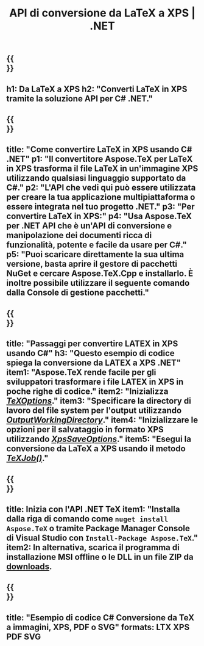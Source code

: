﻿---
translation: true
template: /_templates/_conversion-child-net.md
title: API di conversione da LaTeX a XPS | .NET
description: Funzionalità di conversione da LaTeX a XPS. Integra questa libreria .NET in sede nel tuo progetto o usa applicazioni multipiattaforma per convertire LaTeX in XPS.
keywords: latex a xps api net, latex2xps integra c#
url: /net/conversion/latex-to-xps/
family: tex
platformtag: net
feature: conversion
informat: LATEX
outformat: XPS
otherformats: BMP PNG JPEG TIFF SVG PDF
---

{{<section banner>}}
---
h1: Da LaTeX a XPS
h2: "Converti LaTeX in XPS tramite la soluzione API per C# .NET."
---

{{<section overview>}}
---
title: "Come convertire LaTeX in XPS usando C# .NET"
p1: "Il convertitore Aspose.TeX per LaTeX in XPS trasforma il file LaTeX in un'immagine XPS utilizzando qualsiasi linguaggio supportato da C#."
p2: "L'API che vedi qui può essere utilizzata per creare la tua applicazione multipiattaforma o essere integrata nel tuo progetto .NET."
p3: "Per convertire LaTeX in XPS:"
p4: "Usa Aspose.TeX per .NET API che è un'API di conversione e manipolazione dei documenti ricca di funzionalità, potente e facile da usare per C#."
p5: "Puoi scaricare direttamente la sua ultima versione, basta aprire il gestore di pacchetti NuGet e cercare Aspose.TeX.Cpp e installarlo. È inoltre possibile utilizzare il seguente comando dalla Console di gestione pacchetti."
---

{{<section feature1>}}
---
title: "Passaggi per convertire LATEX in XPS usando C#"
h3: "Questo esempio di codice spiega la conversione da LATEX a XPS .NET"
item1: "Aspose.TeX rende facile per gli sviluppatori trasformare i file LATEX in XPS in poche righe di codice."
item2: "Inizializza [*TeXOptions*](https://reference.aspose.com/tex/net/aspose.tex/texoptions/)."
item3: "Specificare la directory di lavoro del file system per l'output utilizzando [*OutputWorkingDirectory*](https://reference.aspose.com/tex/net/aspose.tex/texoptions/outputworkingdirectory/)."
item4: "Inizializzare le opzioni per il salvataggio in formato XPS utilizzando [*XpsSaveOptions*](https://reference.aspose.com/tex/net/aspose.tex.presentation.image/xpssaveoptions/)."
item5: "Esegui la conversione da LaTeX a XPS usando il metodo [*TeXJob()*](https://reference.aspose.com/tex/net/aspose.tex/texjob/)."
---

{{<section feature2>}}
---
title: Inizia con l'API .NET TeX
item1: "Installa dalla riga di comando come ```nuget install Aspose.TeX``` o tramite Package Manager Console di Visual Studio con ```Install-Package Aspose.TeX```."
item2: In alternativa, scarica il programma di installazione MSI offline o le DLL in un file ZIP da [downloads](https://downloads.aspose.com/tex/net).
---

{{<section widget>}}
---
title: "Esempio di codice C# Conversione da TeX a immagini, XPS, PDF o SVG"
formats: LTX XPS PDF SVG
---